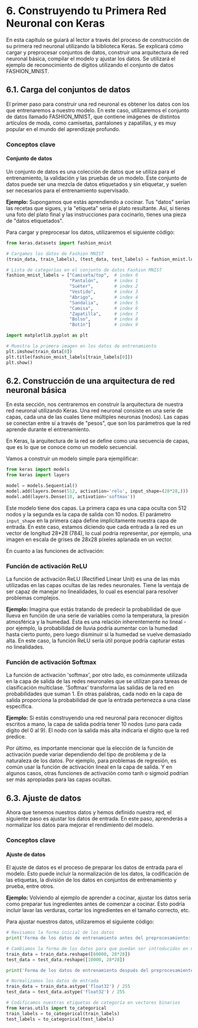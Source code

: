 # 6. Construyendo tu Primera Red Neuronal con Keras
En esta capítulo se guiará al lector a través del proceso de construcción de su primera red neuronal utilizando la biblioteca Keras. Se explicará cómo cargar y preprocesar conjuntos de datos, construir una arquitectura de red neuronal básica, compilar el modelo y ajustar los datos. Se utilizará el ejemplo de reconocimiento de dígitos utilizando el conjunto de datos FASHION_MNIST.

## 6.1. Carga del conjuntos de datos

El primer paso para construir una red neuronal es obtener los datos con los que entrenaremos a nuestro modelo. En este caso, utilizaremos el conjunto de datos llamado FASHION_MNIST, que contiene imágenes de distintos artículos de moda, como camisetas, pantalones y zapatillas, y es muy popular en el mundo del aprendizaje profundo.

### Conceptos clave

#### Conjunto de datos
Un conjunto de datos es una colección de datos que se utiliza para el entrenamiento, la validación y las pruebas de un modelo. Este conjunto de datos puede ser una mezcla de datos etiquetados y sin etiquetar, y suelen ser necesarios para el entrenamiento supervisado.

**Ejemplo:** Supongamos que estás aprendiendo a cocinar. Tus "datos" serían las recetas que sigues, y la "etiqueta" sería el plato resultante. Así, si tienes una foto del plato final y las instrucciones para cocinarlo, tienes una pieza de "datos etiquetados".

Para cargar y preprocesar los datos, utilizaremos el siguiente código:

```python
from keras.datasets import fashion_mnist

# Cargamos los datos de Fashion MNIST
(train_data, train_labels), (test_data, test_labels) = fashion_mnist.load_data()

# Lista de categorías en el conjunto de datos Fashion MNIST
fashion_mnist_labels = ["Camiseta/top",  # index 0
                        "Pantalón",      # index 1
                        "Suéter",        # index 2
                        "Vestido",       # index 3 
                        "Abrigo",        # index 4
                        "Sandalia",      # index 5
                        "Camisa",        # index 6 
                        "Zapatilla",     # index 7
                        "Bolso",         # index 8 
                        "Botín"]         # index 9

import matplotlib.pyplot as plt

# Muestra la primera imagen en los datos de entrenamiento
plt.imshow(train_data[0])
plt.title(fashion_mnist_labels[train_labels[0]])
plt.show()
```

## 6.2. Construcción de una arquitectura de red neuronal básica

En esta sección, nos centraremos en construir la arquitectura de nuestra red neuronal utilizando Keras. Una red neuronal consiste en una serie de capas, cada una de las cuales tiene múltiples neuronas (nodos). Las capas se conectan entre sí a través de "pesos", que son los parámetros que la red aprende durante el entrenamiento.

En Keras, la arquitectura de la red se define como una secuencia de capas, que es lo que se conoce como un modelo secuencial.

Vamos a construir un modelo simple para ejemplificar:

```python
from keras import models
from keras import layers

model = models.Sequential()
model.add(layers.Dense(512, activation='relu', input_shape=(28*28,)))
model.add(layers.Dense(10, activation='softmax'))
```

Este modelo tiene dos capas. La primera capa es una capa oculta con 512 nodos y la segunda es la capa de salida con 10 nodos. El parámetro `input_shape` en la primera capa define implícitamente nuestra capa de entrada. En este caso, estamos diciendo que cada entrada a la red es un vector de longitud 28*28 (784), lo cual podría representar, por ejemplo, una imagen en escala de grises de 28x28 píxeles aplanada en un vector.

En cuanto a las funciones de activación:

### Función de activación ReLU

La función de activación ReLU (Rectified Linear Unit) es una de las más utilizadas en las capas ocultas de las redes neuronales. Tiene la ventaja de ser capaz de manejar no linealidades, lo cual es esencial para resolver problemas complejos.

**Ejemplo:** Imagina que estás tratando de predecir la probabilidad de que llueva en función de una serie de variables como la temperatura, la presión atmosférica y la humedad. Esta es una relación inherentemente no lineal - por ejemplo, la probabilidad de lluvia podría aumentar con la humedad hasta cierto punto, pero luego disminuir si la humedad se vuelve demasiado alta. En este caso, la función ReLU sería útil porque podría capturar estas no linealidades.

### Función de activación Softmax

La función de activación 'softmax', por otro lado, es comúnmente utilizada en la capa de salida de las redes neuronales que se utilizan para tareas de clasificación multiclase. 'Softmax' transforma las salidas de la red en probabilidades que suman 1. En otras palabras, cada nodo en la capa de salida proporciona la probabilidad de que la entrada pertenezca a una clase específica.

**Ejemplo:** Si estás construyendo una red neuronal para reconocer dígitos escritos a mano, la capa de salida podría tener 10 nodos (uno para cada dígito del 0 al 9). El nodo con la salida más alta indicaría el dígito que la red predice.

Por último, es importante mencionar que la elección de la función de activación puede variar dependiendo del tipo de problema y de la naturaleza de los datos. Por ejemplo, para problemas de regresión, es común usar la función de activación lineal en la capa de salida. Y en algunos casos, otras funciones de activación como tanh o sigmoid podrían ser más apropiadas para las capas ocultas.

## 6.3. Ajuste de datos

Ahora que tenemos nuestros datos y hemos definido nuestra red, el siguiente paso es ajustar los datos de entrada. En este paso, aprenderás a normalizar los datos para mejorar el rendimiento del modelo.

### Conceptos clave

#### Ajuste de datos
El ajuste de datos es el proceso de preparar los datos de entrada para el modelo. Esto puede incluir la normalización de los datos, la codificación de las etiquetas, la división de los datos en conjuntos de entrenamiento y prueba, entre otros.

**Ejemplo:** Volviendo al ejemplo de aprender a cocinar, ajustar los datos sería como preparar tus ingredientes antes de comenzar a cocinar. Esto podría incluir lavar las verduras, cortar los ingredientes en el tamaño correcto, etc.

Para ajustar nuestros datos, utilizaremos el siguiente código:

```python
# Revisamos la forma inicial de los datos
print('Forma de los datos de entrenamiento antes del preprocesamiento:', train_data.shape)

# Cambiamos la forma de los datos para que puedan ser introducidos en nuestra red neuronal
train_data = train_data.reshape([60000, 28*28])
test_data = test_data.reshape([10000, 28*28])

print('Forma de los datos de entrenamiento después del preprocesamiento:', train_data.shape)

# Normalizamos los datos de entrada
train_data = train_data.astype('float32') / 255
test_data = test_data.astype('float32') / 255

# Codificamos nuestras etiquetas de categoría en vectores binarios
from keras.utils import to_categorical
train_labels = to_categorical(train_labels)
test_labels = to_categorical(test_labels)
```